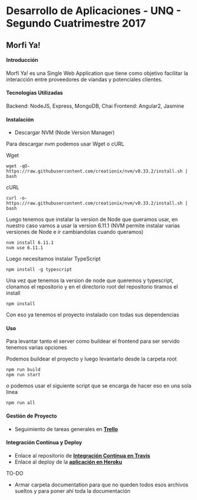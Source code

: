 # Desarrollo de Aplicaciones - UNQ - Segundo Cuatrimestre 2017

## Morfi Ya!

#### Introducción

Morfi Ya! es una Single Web Application que tiene como objetivo facilitar la interacción entre proveedores de viandas y potenciales clientes.


#### Tecnologías Utilizadas

Backend: NodeJS, Express, MongoDB, Chai
Frontend: Angular2, Jasmine


#### Instalación

* Descargar NVM (Node Version Manager)

Para descargar nvm podemos usar Wget o cURL

Wget

```
wget -qO- https://raw.githubusercontent.com/creationix/nvm/v0.33.2/install.sh | bash
```

cURL

```
curl -o- https://raw.githubusercontent.com/creationix/nvm/v0.33.2/install.sh | bash
```

Luego tenemos que instalar la version de Node que queramos usar, en nuestro caso vamos a usar la version 6.11.1 (NVM permite instalar varias versiones de Node e ir cambiandolas cuando queramos)

```
nvm install 6.11.1
nvm use 6.11.1
```

Luego necesitamos instalar TypeScript

```
npm install -g typescript
```

Una vez que tenemos la version de node que queremos y typescript, clonamos el repositorio y en el directorio root del repositorio tiramos el install

```
npm install
```

Con eso ya tenemos el proyecto instalado con todas sus dependencias

#### Uso

Para levantar tanto el server como buildear el frontend para ser servido tenemos varias opciones

Podemos buildear el proyecto y luego levantarlo desde la carpeta root

```
npm run build
npm run start
```

o podemos usar el siguiente script que se encarga de hacer eso en una sola linea

```
npm run all
```

#### Gestión de Proyecto

* Seguimiento de tareas generales en [**Trello**][trello-url]

[trello-url]:https://trello.com/desarrollodeaplicaciones4


#### Integración Contínua y Deploy

* Enlace al repositorio de [**Integración Contínua en Travis**][travis-url]
* Enlace al deploy de la [**aplicación en Heroku**][deploy-url]

[travis-url]:https://travis-ci.org/sgobotta/dapp-unq-grupo-f-2017
[deploy-url]:https://group-f-morfi-ya-node.herokuapp.com



TO-DO

- Armar carpeta documentation para que no queden todos esos archivos sueltos y para poner ahí toda la documentación

